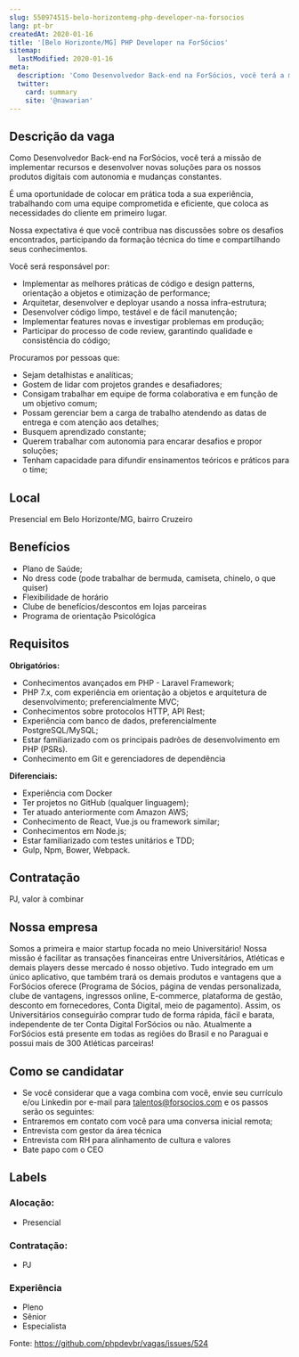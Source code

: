 ```yaml
---
slug: 550974515-belo-horizontemg-php-developer-na-forsocios
lang: pt-br
createdAt: 2020-01-16
title: '[Belo Horizonte/MG] PHP Developer na ForSócios'
sitemap:
  lastModified: 2020-01-16
meta:
  description: 'Como Desenvolvedor Back-end na ForSócios, você terá a missão de implementar recursos e desenvolver novas soluções para os nossos produtos digitais com autonomia e mudanças constantes. É uma oportunidade de colocar em prática toda a sua experiência, trabalhando com uma equipe comprometida e eficiente, que coloca as necessidades do cliente em primeiro lugar. Nossa expectativa é que você contribua nas discussões sobre os desafios encontrados, participando da formação técnica do time e compartilhando seus conhecimentos.  Você será responsável por: - Implementar as melhores práticas de código e design patterns, orientação a objetos e otimização de performance; - Arquitetar, desenvolver e deployar usando a nossa infra-estrutura; - Desenvolver código limpo, testável e de fácil manutenção; - Implementar features novas e investigar problemas em produção; - Participar do processo de code review, garantindo qualidade e consistência do código;  Procuramos por pessoas que: - Sejam detalhistas e analíticas; - Gostem de lidar com projetos grandes e desafiadores; - Consigam trabalhar em equipe de forma colaborativa e em função de um objetivo comum; - Possam gerenciar bem a carga de trabalho atendendo as datas de entrega e com atenção aos detalhes; - Busquem aprendizado constante; - Querem trabalhar com autonomia para encarar desafios e propor soluções; - Tenham capacidade para difundir ensinamentos teóricos e práticos para o time;'
  twitter:
    card: summary
    site: '@nawarian'
---
```


<!--
==================================================
POR FAVOR, SÓ POSTE SE A VAGA FOR PARA DESENVOLVEDOR(A) PHP!

Não faça distinção de gênero no titulo da vaga.

Use: "PHP Developer" ao invés de "Desenvolvedor PHP" \o/

Exemplo: `[São Paulo/SP] PHP Developer na Nome da Empresa`

Evite fugir do padrão, isso só dá trabalho aos administradores,
pois os títulos são padronizados.
==================================================
-->

## Descrição da vaga

Como Desenvolvedor Back-end na ForSócios, você terá a missão de implementar recursos e desenvolver novas soluções para os nossos produtos digitais com autonomia e mudanças constantes.

É uma oportunidade de colocar em prática toda a sua experiência, trabalhando com uma equipe comprometida e eficiente, que coloca as necessidades do cliente em primeiro lugar.

Nossa expectativa é que você contribua nas discussões sobre os desafios encontrados, participando da formação técnica do time e compartilhando seus conhecimentos.


Você será responsável por:

- Implementar as melhores práticas de código e design patterns, orientação a objetos e otimização de performance;
- Arquitetar, desenvolver e deployar usando a nossa infra-estrutura;
- Desenvolver código limpo, testável e de fácil manutenção;
- Implementar features novas e investigar problemas em produção;
- Participar do processo de code review, garantindo qualidade e consistência do código;


Procuramos por pessoas que:

- Sejam detalhistas e analíticas;
- Gostem de lidar com projetos grandes e desafiadores;
- Consigam trabalhar em equipe de forma colaborativa e em função de um objetivo comum;
- Possam gerenciar bem a carga de trabalho atendendo as datas de entrega e com atenção aos detalhes;
- Busquem aprendizado constante;
- Querem trabalhar com autonomia para encarar desafios e propor soluções;
- Tenham capacidade para difundir ensinamentos teóricos e práticos para o time;


## Local

Presencial em Belo Horizonte/MG, bairro Cruzeiro

## Benefícios

- Plano de Saúde;
- No dress code (pode trabalhar de bermuda, camiseta, chinelo, o que quiser)
- Flexibilidade de horário
- Clube de benefícios/descontos em lojas parceiras
- Programa de orientação Psicológica

## Requisitos

**Obrigatórios:**
- Conhecimentos avançados em PHP - Laravel Framework;
- PHP 7.x, com experiência em orientação a objetos e arquitetura de desenvolvimento; preferencialmente MVC;
- Conhecimentos sobre protocolos HTTP, API Rest;
- Experiência com banco de dados, preferencialmente PostgreSQL/MySQL;
- Estar familiarizado com os principais padrões de desenvolvimento em PHP (PSRs).
- Conhecimento em Git e gerenciadores de dependência


**Diferenciais:**
- Experiência com Docker
- Ter projetos no GitHub (qualquer linguagem);
- Ter atuado anteriormente com Amazon AWS;
- Conhecimento de React, Vue.js ou framework similar;
- Conhecimentos em Node.js;
- Estar familiarizado com testes unitários e TDD;
- Gulp, Npm, Bower, Webpack.


## Contratação

PJ, valor à combinar

## Nossa empresa

Somos a primeira e maior startup focada no meio Universitário! Nossa missão é facilitar as transações financeiras entre Universitários, Atléticas e demais players desse mercado é nosso objetivo. Tudo integrado em um único aplicativo, que também trará os demais produtos e vantagens que a ForSócios oferece (Programa de Sócios, página de vendas personalizada, clube de vantagens, ingressos online, E-commerce, plataforma de gestão, desconto em fornecedores, Conta Digital, meio de pagamento).
Assim, os Universitários conseguirão comprar tudo de forma rápida, fácil e barata, independente de ter Conta Digital ForSócios ou não.  Atualmente a ForSócios está presente em todas as regiões do Brasil e no Paraguai e possui mais de 300 Atléticas parceiras! 


## Como se candidatar

- Se você considerar que a vaga combina com você, envie seu currículo e/ou Linkedin por e-mail para talentos@forsocios.com e os passos serão os seguintes:
- Entraremos em contato com você para uma conversa inicial remota;
- Entrevista com gestor da área técnica
- Entrevista com RH para alinhamento de cultura e valores
- Bate papo com o CEO

## Labels

<!-- Escolha abaixo, apague as que não fizerem sentido: -->
### Alocação:
- Presencial

### Contratação:
- PJ

### Experiência

- Pleno
- Sênior
- Especialista


Fonte: https://github.com/phpdevbr/vagas/issues/524